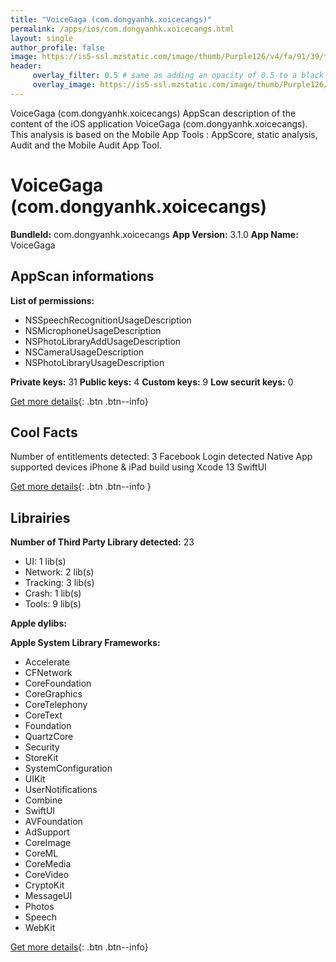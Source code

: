 ```yaml
---
title: "VoiceGaga (com.dongyanhk.xoicecangs)"
permalink: /apps/ios/com.dongyanhk.xoicecangs.html
layout: single
author_profile: false
image: https://is5-ssl.mzstatic.com/image/thumb/Purple126/v4/fa/91/39/fa91395d-574c-4043-8a8a-c8a831123bd8/AppIcon-1x_U007emarketing-0-7-0-85-220.png/512x512bb.jpg
header: 
     overlay_filter: 0.5 # same as adding an opacity of 0.5 to a black background
     overlay_image: https://is5-ssl.mzstatic.com/image/thumb/Purple126/v4/fa/91/39/fa91395d-574c-4043-8a8a-c8a831123bd8/AppIcon-1x_U007emarketing-0-7-0-85-220.png/512x512bb.jpg
---
```

VoiceGaga (com.dongyanhk.xoicecangs) AppScan description of the content of the iOS application VoiceGaga (com.dongyanhk.xoicecangs). This analysis is based on the Mobile App Tools : AppScore, static analysis, Audit and the Mobile Audit App Tool.

# VoiceGaga (com.dongyanhk.xoicecangs)

**BundleId:** com.dongyanhk.xoicecangs
**App Version:** 3.1.0
**App Name:** VoiceGaga


## AppScan informations 

**List of permissions:** 
- NSSpeechRecognitionUsageDescription
- NSMicrophoneUsageDescription
- NSPhotoLibraryAddUsageDescription
- NSCameraUsageDescription
- NSPhotoLibraryUsageDescription
  
  
**Private keys:** 31
**Public keys:** 4
**Custom keys:** 9
**Low securit keys:** 0
  
[Get more details](/pricing.html){: .btn .btn--info}

## Cool Facts

Number of entitlements detected: 3
Facebook Login detected
Native App
supported devices iPhone & iPad
build using Xcode 13
SwiftUI
  
[Get more details](/pricing.html){: .btn .btn--info }

## Librairies 
**Number of Third Party Library detected:** 23
- UI: 1 lib(s)
- Network: 2 lib(s)
- Tracking: 3 lib(s)
- Crash: 1 lib(s)
- Tools: 9 lib(s)


**Apple dylibs:**


**Apple System Library Frameworks:**
- Accelerate
- CFNetwork
- CoreFoundation
- CoreGraphics
- CoreTelephony
- CoreText
- Foundation
- QuartzCore
- Security
- StoreKit
- SystemConfiguration
- UIKit
- UserNotifications
- Combine
- SwiftUI
- AVFoundation
- AdSupport
- CoreImage
- CoreML
- CoreMedia
- CoreVideo
- CryptoKit
- MessageUI
- Photos
- Speech
- WebKit


  
[Get more details](/pricing.html){: .btn .btn--info}

